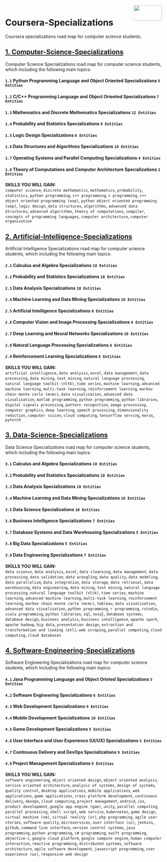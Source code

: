 <img align="right" width="90" height="50" src="https://github.com/cs-MohamedAyman/Coursera-Specializations/blob/master/organizations-logos/coursera.jpg">

# Coursera-Specializations
Coursera specializations road map for computer science students.

## [1. Computer-Science-Specializations](https://github.com/cs-MohamedAyman/Coursera-Specializations/tree/master/1.Computer-Science-Specializations)
Computer Science Specializations road map for computer science students, which including the following main topics:

#### `1.1` Python Programming Language and Object Oriented Specializations `5 Entities`
#### `1.2` C/C++ Programming Language and Object Oriented Specializations `7 Entities`
#### `1.3` Mathematics and Discrete Mathematics Specializations `12 Entities`
#### `1.4` Probability and Statistics Specializations `9 Entities`
#### `1.5` Logic Design Specializations `6 Entities`
#### `1.6` Data Structures and Algorithms Specializations `10 Entities`
#### `1.7` Operating Systems and Parallel Computing Specializations `4 Entities`
#### `1.8` Theory of Computations and Computer Architecture Specializations `2 Entities`

**SKILLS YOU WILL GAIN:**<br>
`computer science`, `discrete mathematics`, `mathematics`, `probability`, `statistics`, `python programming`, `c++ programming`, `c programming`, `c++ object oriented programming (oop)`, `python object oriented programming (oop)`, `logic design`, `data structures`, `algorithms`, `advanced data Structures`, `advanced algorithms`, `theory of computations`, `compiler`, `concepts of programming languages`, `computer architecture`, `computer organization`

## [2. Artificial-Intelligence-Specializations](https://github.com/cs-MohamedAyman/Coursera-Specializations/tree/master/2.Artificial-Intelligence-Specializations)
Artificial Intelligence Specializations road map for computer science students, which including the following main topics:

#### `2.1` Calculus and Algebra Specializations `10 Entities`
#### `2.2` Probability and Statistics Specializations `10 Entities`
#### `2.3` Data Analysis Specializations `10 Entities`
#### `2.4` Machine Learning and Data Mining Specializations `10 Entities`
#### `2.5` Artificial Intelligence Specializations `8 Entities`
#### `2.6` Computer Vision and Image Processing Specializations `8 Entities`
#### `2.7` Deep Learning and Neural Networks Specializations `10 Entities`
#### `2.8` Natural Language Processing Specializations `6 Entities`
#### `2.9` Reinforcement Learning Specializations `8 Entities`

**SKILLS YOU WILL GAIN:**<br>
`artificial intelligence`, `data analysis`, `excel`, `data management`, `data processing`, `data mining`, `text mining`, `natural language processing`, `natural language toolkit (nltk)`, `time series`, `machine learning`, `advanced machine learning`, `multi-task learning`, `reinforcement learning`, `markov chain monte carlo (mcmc)`, `data vizualisation`, `advanced data vizualisation`, `matlab programming`, `python programming`, `python libraries`, `digital signals processing`, `pattern recognition`, `image processing`, `computer graphics`, `deep learning`, `speech processing`, `dimensionality reduction`, `computer vision`, `cloud computing`, `tensorflow serving`, `keras`, `pytorch`

## [3. Data-Science-Specializations](https://github.com/cs-MohamedAyman/Coursera-Specializations/tree/master/3.Data-Science-Specializations)
Data Science Specializations road map for computer science students, which including the following main topics:

#### `3.1` Calculus and Algebra Specializations `10 Entities`
#### `3.2` Probability and Statistics Specializations `10 Entities`
#### `3.3` Data Analysis Specializations `10 Entities`
#### `3.4` Machine Learning and Data Mining Specializations `10 Entities`
#### `3.5` Data Science Specializations `10 Entities`
#### `3.6` Business Intelligence Specializations `7 Entities`
#### `3.7` Database Systems and Data Warehousing Specializations `5 Entities`
#### `3.8` Big Data Specializations `5 Entities`
#### `3.9` Data Engineering Specializations `7 Entities`

**SKILLS YOU WILL GAIN:**<br>
`data science`, `data analysis`, `excel`, `data cleansing`, `data management`, `data processing`, `data validation`, `data wrangling`, `data quality`, `data modeling`, `data parallelism`, `data integration`, `data storage`, `data retrieval`, `data warehousing`, `data engineering`, `data mining`, `text mining`, `natural language processing`, `natural language toolkit (nltk)`, `time series`, `machine learning`, `advanced machine learning`, `multi-task learning`, `reinforcement learning`, `markov chain monte carlo (mcmc)`, `tableau`, `data vizualisation`, `advanced data vizualisation`, `python programming`, `r programming`, `rstudio`, `scala programming`, `python libraries`, `sql`, `nosql`, `database systems`, `database design`, `business analysis`, `business intelligence`, `apache spark`, `apache hadoop`, `big data`, `presentation design`, `extraction and transformation and loading (etl)`, `web scraping`, `parallel computing`, `cloud computing`, `cloud databases`

## [4. Software-Engineering-Specializations](https://github.com/cs-MohamedAyman/Coursera-Specializations/tree/master/4.Software-Engineering-Specializations)
Software Engineering Specializations road map for computer science students, which including the following main topics:

#### `4.1` Java Programming Language and Object Orinted Specializations `5 Entities`
#### `4.2` Software Engineering Specializations `6 Entities`
#### `4.3` Web Development Specializations `9 Entities`
#### `4.4` Mobile Development Specializations `10 Entities`
#### `4.5` Game Development Specializations `5 Entities`
#### `4.6` User Interface and User Experience (UI/UX) Specializations `5 Entities`
#### `4.7` Continuous Delivery and DevOps Specializations `9 Entities`
#### `4.8` Project Management Specializations `9 Entities`

**SKILLS YOU WILL GAIN:**<br>
`software engineering`, `object oriented design`, `object oriented analysis`, `service oriented architecture`, `analysis of systems`, `design of systems`, `quality control`, `desktop applications`, `mobile applications`, `web applications`, `game applications`, `cross platform development`, `continuous delivery`, `devops`, `cloud computing`, `project management`, `android`, `ios`, `product development`, `google app engine (gae)`, `unity`, `parallel computing`, `parallel processing`, `shell script`, `web service`, `kubernetes`, `game design`, `virtual machine (vm)`, `virtual reality (vr)`, `php programming`, `agile user stories`, `software quality`, `microservices`, `user interface (ui)`, `jenkins`, `github`, `command line interface`, `version control systems`, `java programming`, `python programming`, `c# programming`, `swift programming`, `objective-c`, `google cloud platform`, `google compute engine`, `human computer interaction`, `reactive programming`, `distributed systems`, `software architecture`, `agile software development`, `javascript programming`, `user experience (ux)`, `responsive web design`

